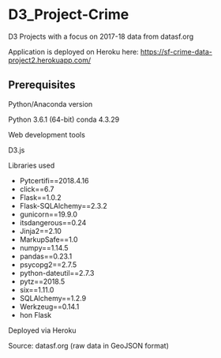# D3_Project-Crime
D3 Projects with a focus on 2017-18 data from datasf.org

Application is deployed on Heroku here: https://sf-crime-data-project2.herokuapp.com/

## Prerequisites

Python/Anaconda version

Python 3.6.1 (64-bit)
conda 4.3.29

Web development tools

D3.js

Libraries used

* Pytcertifi==2018.4.16
* click==6.7
* Flask==1.0.2
* Flask-SQLAlchemy==2.3.2
* gunicorn==19.9.0
* itsdangerous==0.24
* Jinja2==2.10
* MarkupSafe==1.0
* numpy==1.14.5
* pandas==0.23.1
* psycopg2==2.7.5
* python-dateutil==2.7.3
* pytz==2018.5
* six==1.11.0
* SQLAlchemy==1.2.9
* Werkzeug==0.14.1
* hon Flask

Deployed via Heroku

Source: datasf.org (raw data in GeoJSON format)
